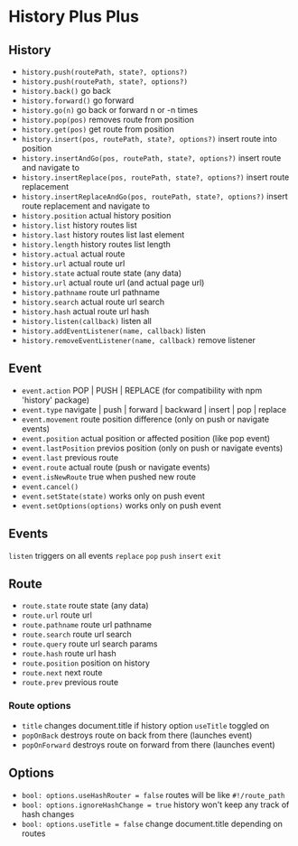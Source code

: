 
# History Plus Plus

## History

* `history.push(routePath, state?, options?)`
* `history.push(routePath, state?, options?)`
* `history.back()` go back
* `history.forward()` go forward
* `history.go(n)` go back or forward n or -n times
* `history.pop(pos)` removes route from position
* `history.get(pos)` get route from position
* `history.insert(pos, routePath, state?, options?)` insert route into position
* `history.insertAndGo(pos, routePath, state?, options?)` insert route and navigate to
* `history.insertReplace(pos, routePath, state?, options?)` insert route replacement
* `history.insertReplaceAndGo(pos, routePath, state?, options?)` insert route replacement and navigate to
* `history.position` actual history position
* `history.list` history routes list
* `history.last` history routes list last element
* `history.length` history routes list length
* `history.actual` actual route
* `history.url` actual route url
* `history.state` actual route state (any data)
* `history.url` actual route url (and actual page url)
* `history.pathname` route url pathname
* `history.search` actual route url search
* `history.hash` actual route url hash
* `history.listen(callback)` listen all
* `history.addEventListener(name, callback)` listen 
* `history.removeEventListener(name, callback)` remove listener

## Event

* `event.action` POP | PUSH | REPLACE (for compatibility with npm 'history' package)
* `event.type` navigate | push | forward | backward | insert | pop | replace
* `event.movement` route position difference (only on push or navigate events)
* `event.position` actual position or affected position (like pop event)
* `event.lastPosition` previos position  (only on push or navigate events)
* `event.last` previous route
* `event.route` actual route  (push or navigate events)
* `event.isNewRoute` true when pushed new route
* `event.cancel()`
* `event.setState(state)` works only on push event
* `event.setOptions(options)` works only on push event

## Events

`listen` triggers on all events
`replace`
`pop`
`push`
`insert`
`exit`


## Route

* `route.state` route state (any data)
* `route.url` route url
* `route.pathname` route url pathname
* `route.search` route url search
* `route.query` route url search params
* `route.hash` route url hash
* `route.position` position on history
* `route.next` next route
* `route.prev` previous route

### Route options
* `title` changes document.title if history option `useTitle` toggled on
* `popOnBack` destroys route on back from there (launches event)
* `popOnForward` destroys route on forward from there (launches event)

## Options

* `bool: options.useHashRouter = false` routes will be like `#!/route_path`
* `bool: options.ignoreHashChange = true` history won't keep any track of hash changes
* `bool: options.useTitle = false` change document.title depending on routes
